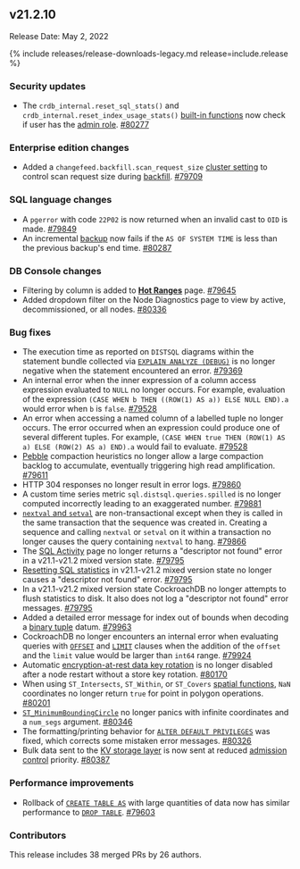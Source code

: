 ## v21.2.10

Release Date: May 2, 2022

{% include releases/release-downloads-legacy.md release=include.release %}

<h3 id="v21-2-10-security-updates">Security updates</h3>

- The `crdb_internal.reset_sql_stats()` and `crdb_internal.reset_index_usage_stats()` [built-in functions](https://www.cockroachlabs.com/docs/v21.2/functions-and-operators#system-info-functions) now check if user has the [admin role](https://www.cockroachlabs.com/docs/v21.2/security-reference/authorization#admin-role). [#80277][#80277]

<h3 id="v21-2-10-enterprise-edition-changes">Enterprise edition changes</h3>

- Added a `changefeed.backfill.scan_request_size` [cluster setting](https://www.cockroachlabs.com/docs/v21.2/cluster-settings) to control scan request size during [backfill](https://www.cockroachlabs.com/docs/v21.2/use-changefeeds#schema-changes-with-column-backfill). [#79709][#79709]

<h3 id="v21-2-10-sql-language-changes">SQL language changes</h3>

- A `pgerror` with code `22P02` is now returned when an invalid cast to `OID` is made. [#79849][#79849]
- An incremental [backup](https://www.cockroachlabs.com/docs/v21.2/backup) now fails if the `AS OF SYSTEM TIME` is less than the previous backup's end time. [#80287][#80287]

<h3 id="v21-2-10-db-console-changes">DB Console changes</h3>

- Filtering by column is added to [**Hot Ranges**](https://www.cockroachlabs.com/docs/v21.2/ui-hot-ranges-page) page. [#79645][#79645]
- Added dropdown filter on the Node Diagnostics page to view by active, decommissioned, or all nodes. [#80336][#80336]

<h3 id="v21-2-10-bug-fixes">Bug fixes</h3>

- The execution time as reported on `DISTSQL` diagrams within the statement bundle collected via [`EXPLAIN ANALYZE (DEBUG)`](https://www.cockroachlabs.com/docs/v21.2/explain-analyze#explain-analyze-debug) is no longer negative when the statement encountered an error. [#79369][#79369]
- An internal error when the inner expression of a column access expression evaluated to `NULL` no longer occurs. For example, evaluation of the expression `(CASE WHEN b THEN ((ROW(1) AS a)) ELSE NULL END).a` would error when `b` is `false`. [#79528][#79528]
- An error when accessing a named column of a labelled tuple no longer occurs. The error occurred when an expression could produce one of several different tuples. For example, `(CASE WHEN true THEN (ROW(1) AS a) ELSE (ROW(2) AS a) END).a` would fail to evaluate. [#79528][#79528]
- [Pebble](https://www.cockroachlabs.com/docs/v21.2/architecture/storage-layer#pebble) compaction heuristics no longer allow a large compaction backlog to accumulate, eventually triggering high read amplification. [#79611][#79611]
- HTTP 304 responses no longer result in error logs. [#79860][#79860]
- A custom time series metric `sql.distsql.queries.spilled` is no longer computed incorrectly leading to an exaggerated number. [#79881][#79881]
- [`nextval` and `setval`](https://www.cockroachlabs.com/docs/v21.2/create-sequence#sequence-functions) are non-transactional except when they is called in the same transaction that the sequence was created in. Creating a sequence and calling `nextval` or `setval` on it within a transaction no longer causes the query containing `nextval` to hang. [#79866][#79866]
- The [SQL Activity](https://www.cockroachlabs.com/docs/v21.2/ui-overview#sql-activity) page no longer returns a "descriptor not found" error in a v21.1-v21.2 mixed version state. [#79795][#79795]
- [Resetting SQL statistics](https://www.cockroachlabs.com/docs/v21.2/ui-statements-page#statement-statistics) in v21.1-v21.2 mixed version state no longer causes a "descriptor not found" error. [#79795][#79795]
- In a v21.1-v21.2 mixed version state CockroachDB no longer attempts to flush statistics to disk. It also does not log a "descriptor not found" error messages. [#79795][#79795]
- Added a detailed error message for index out of bounds when decoding a [binary tuple](https://www.cockroachlabs.com/docs/v21.2/scalar-expressions#tuple-constructors) datum. [#79963][#79963]
- CockroachDB no longer encounters an internal error when evaluating queries with [`OFFSET`](https://www.cockroachlabs.com/docs/v21.2/limit-offset) and [`LIMIT`](https://www.cockroachlabs.com/docs/v21.2/limit-offset) clauses when the addition of the `offset` and the `limit` value would be larger than `int64` range. [#79924][#79924]
- Automatic [encryption-at-rest data key rotation](https://www.cockroachlabs.com/docs/v21.2/security-reference/encryption#encryption-at-rest-enterprise) is no longer disabled after a node restart without a store key rotation. [#80170][#80170]
- When using `ST_Intersects`, `ST_Within`, or `ST_Covers` [spatial functions](https://www.cockroachlabs.com/docs/v21.2/functions-and-operators#spatial-functions), `NaN` coordinates no longer return `true` for point in polygon operations. [#80201][#80201]
- [`ST_MinimumBoundingCircle`](https://www.cockroachlabs.com/docs/v21.2/functions-and-operators#spatial-functions) no longer panics with infinite coordinates and a `num_segs` argument. [#80346][#80346]
- The formatting/printing behavior for [`ALTER DEFAULT PRIVILEGES`](https://www.cockroachlabs.com/docs/v21.2/alter-default-privileges) was fixed, which corrects some mistaken error messages. [#80326][#80326]
- Bulk data sent to the [KV storage layer](https://www.cockroachlabs.com/docs/v21.2/architecture/storage-layer) is now sent at reduced [admission control](https://www.cockroachlabs.com/docs/v21.2/architecture/admission-control) priority. [#80387][#80387]

<h3 id="v21-2-10-performance-improvements">Performance improvements</h3>

- Rollback of [`CREATE TABLE AS`](https://www.cockroachlabs.com/docs/v21.2/create-table-as) with large quantities of data now has similar performance to [`DROP TABLE`](https://www.cockroachlabs.com/docs/v21.2/drop-table). [#79603][#79603]

<h3 id="v21-2-10-contributors">Contributors</h3>

This release includes 38 merged PRs by 26 authors.

[#78639]: https://github.com/cockroachdb/cockroach/pull/78639
[#79369]: https://github.com/cockroachdb/cockroach/pull/79369
[#79528]: https://github.com/cockroachdb/cockroach/pull/79528
[#79603]: https://github.com/cockroachdb/cockroach/pull/79603
[#79611]: https://github.com/cockroachdb/cockroach/pull/79611
[#79645]: https://github.com/cockroachdb/cockroach/pull/79645
[#79709]: https://github.com/cockroachdb/cockroach/pull/79709
[#79718]: https://github.com/cockroachdb/cockroach/pull/79718
[#79795]: https://github.com/cockroachdb/cockroach/pull/79795
[#79849]: https://github.com/cockroachdb/cockroach/pull/79849
[#79860]: https://github.com/cockroachdb/cockroach/pull/79860
[#79866]: https://github.com/cockroachdb/cockroach/pull/79866
[#79881]: https://github.com/cockroachdb/cockroach/pull/79881
[#79924]: https://github.com/cockroachdb/cockroach/pull/79924
[#79963]: https://github.com/cockroachdb/cockroach/pull/79963
[#80170]: https://github.com/cockroachdb/cockroach/pull/80170
[#80201]: https://github.com/cockroachdb/cockroach/pull/80201
[#80277]: https://github.com/cockroachdb/cockroach/pull/80277
[#80287]: https://github.com/cockroachdb/cockroach/pull/80287
[#80326]: https://github.com/cockroachdb/cockroach/pull/80326
[#80336]: https://github.com/cockroachdb/cockroach/pull/80336
[#80346]: https://github.com/cockroachdb/cockroach/pull/80346
[#80387]: https://github.com/cockroachdb/cockroach/pull/80387
